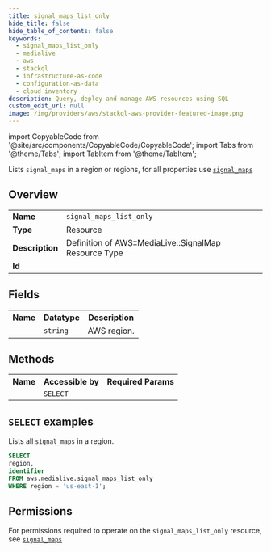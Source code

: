 ```yaml
---
title: signal_maps_list_only
hide_title: false
hide_table_of_contents: false
keywords:
  - signal_maps_list_only
  - medialive
  - aws
  - stackql
  - infrastructure-as-code
  - configuration-as-data
  - cloud inventory
description: Query, deploy and manage AWS resources using SQL
custom_edit_url: null
image: /img/providers/aws/stackql-aws-provider-featured-image.png
---
```


import CopyableCode from '@site/src/components/CopyableCode/CopyableCode';
import Tabs from '@theme/Tabs';
import TabItem from '@theme/TabItem';

Lists <code>signal_maps</code> in a region or regions, for all properties use <a href="/providers/aws/serviceName/signal_maps/"><code>signal_maps</code></a>

## Overview
<table><tbody>
<tr><td><b>Name</b></td><td><code>signal_maps_list_only</code></td></tr>
<tr><td><b>Type</b></td><td>Resource</td></tr>
<tr><td><b>Description</b></td><td>Definition of AWS::MediaLive::SignalMap Resource Type</td></tr>
<tr><td><b>Id</b></td><td><CopyableCode code="aws.medialive.signal_maps_list_only" /></td></tr>
</tbody></table>

## Fields
<table><tbody><tr><th>Name</th><th>Datatype</th><th>Description</th></tr><tr><td><CopyableCode code="region" /></td><td><code>string</code></td><td>AWS region.</td></tr>
</tbody></table>

## Methods

<table><tbody>
  <tr>
    <th>Name</th>
    <th>Accessible by</th>
    <th>Required Params</th>
  </tr>
  <tr>
    <td><CopyableCode code="list_resources" /></td>
    <td><code>SELECT</code></td>
    <td><CopyableCode code="region" /></td>
  </tr>
</tbody></table>

## `SELECT` examples
Lists all <code>signal_maps</code> in a region.
```sql
SELECT
region,
identifier
FROM aws.medialive.signal_maps_list_only
WHERE region = 'us-east-1';
```


## Permissions

For permissions required to operate on the <code>signal_maps_list_only</code> resource, see <a href="/providers/aws/medialive/signal_maps/#permissions"><code>signal_maps</code></a>

